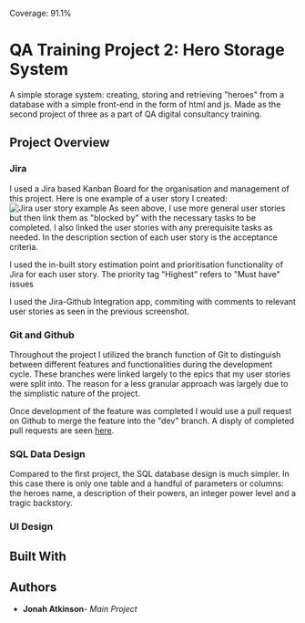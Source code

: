 Coverage: 91.1%
# QA Training Project 2: Hero Storage System

A simple storage system: creating, storing and retrieving "heroes" from a database with a simple front-end in the form of html and js. Made as the second project of three as a part of QA digital consultancy training.

## Project Overview

### Jira
I used a Jira based Kanban Board for the organisation and management of this project. 
Here is one example of a user story I created:
![Jira user story example](https://i.imgur.com/6hj1q2s.png)
As seen above, I use more general user stories but then link them as "blocked by" with the necessary tasks to be completed.
I also linked the user stories with any prerequisite tasks as needed. In the description section of each user story is the acceptance criteria.

I used the in-built story estimation point and prioritisation functionality of Jira for each user story. The priority tag "Highest" refers to "Must have" issues

I used the Jira-Github Integration app, commiting with comments to relevant user stories as seen in the previous screenshot.
### Git and Github
Throughout the project I utilized the branch function of Git to distinguish between different features and functionalities during the development cycle. 
These branches were linked largely to the epics that my user stories were split into. The reason for a less granular approach was largely due to the simplistic nature of the project.

Once development of the feature was completed I would use a pull request on Github to merge the feature into the "dev" branch. A disply of completed pull requests are seen [here](https://github.com/theJAtkinson/theJAtkinson_assessment2/pulls?q=is%3Apr+is%3Aclosed).
### SQL Data Design
Compared to the first project, the SQL database design is much simpler. In this case there is only one table and a handful of parameters or columns: the heroes name, a description of their powers, an integer power level and
a tragic backstory.

### UI Design

## Built With

## Authors

* **Jonah Atkinson**- *Main Project*